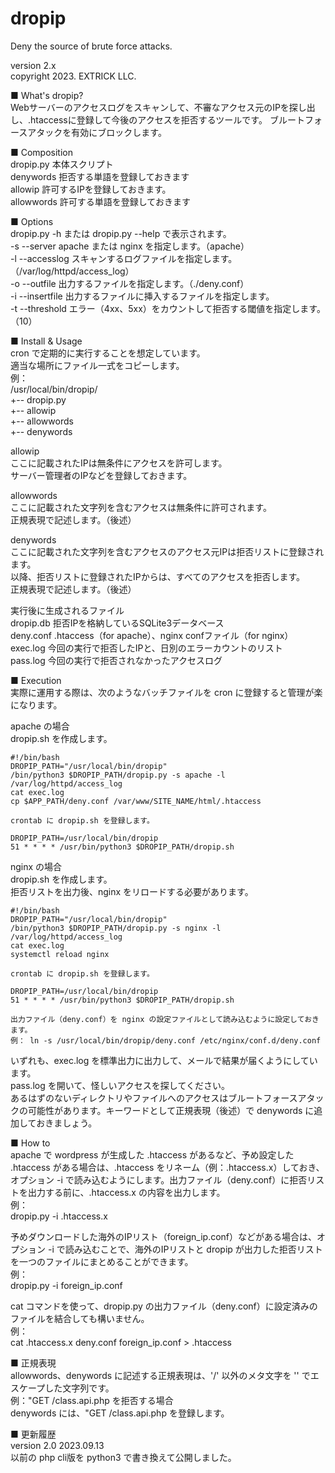 # dropip
Deny the source of brute force attacks.

  version 2.x<br />
  copyright 2023. EXTRICK LLC.

■ What's dropip?<br />
  Webサーバーのアクセスログをスキャンして、不審なアクセス元のIPを探し出し、.htaccessに登録して今後のアクセスを拒否するツールです。
  ブルートフォースアタックを有効にブロックします。

■ Composition<br />
  dropip.py       本体スクリプト<br />
  denywords       拒否する単語を登録しておきます<br />
  allowip         許可するIPを登録しておきます。<br />
  allowwords      許可する単語を登録しておきます<br />


■ Options<br />
  dropip.py -h または dropip.py --help で表示されます。<br />
  -s --server     apache または nginx を指定します。（apache）<br />
  -l --accesslog  スキャンするログファイルを指定します。（/var/log/httpd/access_log）<br />
  -o --outfile    出力するファイルを指定します。（./deny.conf）<br />
  -i --insertfile 出力するファイルに挿入するファイルを指定します。<br />
  -t --threshold  エラー（4xx、5xx）をカウントして拒否する閾値を指定します。（10）<br />


■ Install & Usage<br />
  cron で定期的に実行することを想定しています。<br />
  適当な場所にファイル一式をコピーします。<br />
  例：<br />
  /usr/local/bin/dropip/<br />
    +-- dropip.py<br />
    +-- allowip<br />
    +-- allowwords<br />
    +-- denywords<br />

  allowip<br />
    ここに記載されたIPは無条件にアクセスを許可します。<br />
    サーバー管理者のIPなどを登録しておきます。<br />

  allowwords<br />
    ここに記載された文字列を含むアクセスは無条件に許可されます。<br />
    正規表現で記述します。（後述）<br />

  denywords<br />
    ここに記載された文字列を含むアクセスのアクセス元IPは拒否リストに登録されます。<br />
    以降、拒否リストに登録されたIPからは、すべてのアクセスを拒否します。<br />
    正規表現で記述します。（後述）<br />

  実行後に生成されるファイル<br />
    dropip.db   拒否IPを格納しているSQLite3データベース<br />
    deny.conf   .htaccess（for apache）、nginx confファイル（for nginx）<br />
    exec.log    今回の実行で拒否したIPと、日別のエラーカウントのリスト<br />
    pass.log    今回の実行で拒否されなかったアクセスログ<br />


■ Execution<br />
  実際に運用する際は、次のようなバッチファイルを cron に登録すると管理が楽になります。<br />

  apache の場合<br />
    dropip.sh を作成します。<br />

    #!/bin/bash
    DROPIP_PATH="/usr/local/bin/dropip"
    /bin/python3 $DROPIP_PATH/dropip.py -s apache -l /var/log/httpd/access_log
    cat exec.log
    cp $APP_PATH/deny.conf /var/www/SITE_NAME/html/.htaccess

    crontab に dropip.sh を登録します。

    DROPIP_PATH=/usr/local/bin/dropip
    51 * * * * /usr/bin/python3 $DROPIP_PATH/dropip.sh

  nginx の場合<br />
    dropip.sh を作成します。<br />
    拒否リストを出力後、nginx をリロードする必要があります。<br />

    #!/bin/bash
    DROPIP_PATH="/usr/local/bin/dropip"
    /bin/python3 $DROPIP_PATH/dropip.py -s nginx -l /var/log/httpd/access_log
    cat exec.log
    systemctl reload nginx

    crontab に dropip.sh を登録します。

    DROPIP_PATH=/usr/local/bin/dropip
    51 * * * * /usr/bin/python3 $DROPIP_PATH/dropip.sh

    出力ファイル（deny.conf）を nginx の設定ファイルとして読み込むように設定しておきます。
    例： ln -s /usr/local/bin/dropip/deny.conf /etc/nginx/conf.d/deny.conf

  いずれも、exec.log を標準出力に出力して、メールで結果が届くようにしています。<br />
  pass.log を開いて、怪しいアクセスを探してください。<br />
  あるはずのないディレクトリやファイルへのアクセスはブルートフォースアタックの可能性があります。キーワードとして正規表現（後述）で  denywords に追加しておきましょう。<br />


■ How to<br />
  apache で wordpress が生成した .htaccess があるなど、予め設定した .htaccess がある場合は、.htaccess をリネーム（例：.htaccess.x）しておき、オプション -i で読み込むようにします。出力ファイル（deny.conf）に拒否リストを出力する前に、.htaccess.x の内容を出力します。<br />
  例：<br />
  dropip.py -i .htaccess.x<br />

  予めダウンロードした海外のIPリスト（foreign_ip.conf）などがある場合は、オプション -i で読み込むことで、海外のIPリストと dropip が出力した拒否リストを一つのファイルにまとめることができます。<br />
  例：<br />
  dropip.py -i foreign_ip.conf<br />

  cat コマンドを使って、dropip.py の出力ファイル（deny.conf）に設定済みのファイルを結合しても構いません。<br />
  例：<br />
  cat .htaccess.x deny.conf foreign_ip.conf > .htaccess<br />


■ 正規表現<br />
  allowwords、denywords に記述する正規表現は、'/' 以外のメタ文字を '\' でエスケープした文字列です。<br />
  例："GET /class.api.php を拒否する場合<br />
    denywords には、"GET /class\.api\.php を登録します。<br />


■ 更新履歴<br />
  version 2.0 2023.09.13<br />
    以前の php cli版を python3 で書き換えて公開しました。<br />
